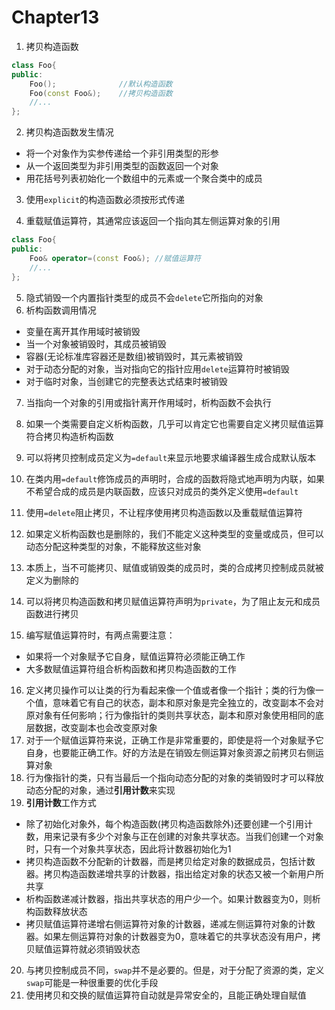 # Chapter13

1. 拷贝构造函数

```c++
class Foo{
public:
    Foo();				//默认构造函数
    Foo(const Foo&);	//拷贝构造函数
    //...
};
```

2. 拷贝构造函数发生情况

* 将一个对象作为实参传递给一个非引用类型的形参
* 从一个返回类型为非引用类型的函数返回一个对象
* 用花括号列表初始化一个数组中的元素或一个聚合类中的成员

3. 使用`explicit`的构造函数必须按形式传递

4. 重载赋值运算符，其通常应该返回一个指向其左侧运算对象的引用

```c++
class Foo{
public:
    Foo& operator=(const Foo&); //赋值运算符
    //...
};
```

5. 隐式销毁一个内置指针类型的成员不会`delete`它所指向的对象
6. 析构函数调用情况

* 变量在离开其作用域时被销毁
* 当一个对象被销毁时，其成员被销毁
* 容器(无论标准库容器还是数组)被销毁时，其元素被销毁
* 对于动态分配的对象，当对指向它的指针应用`delete`运算符时被销毁
* 对于临时对象，当创建它的完整表达式结束时被销毁

7. 当指向一个对象的引用或指针离开作用域时，析构函数不会执行
8. 如果一个类需要自定义析构函数，几乎可以肯定它也需要自定义拷贝赋值运算符合拷贝构造析构函数
9. 可以将拷贝控制成员定义为`=default`来显示地要求编译器生成合成默认版本
10. 在类内用`=default`修饰成员的声明时，合成的函数将隐式地声明为内联，如果不希望合成的成员是内联函数，应该只对成员的类外定义使用`=default`
11. 使用`=delete`阻止拷贝，不让程序使用拷贝构造函数以及重载赋值运算符
12. 如果定义析构函数也是删除的，我们不能定义这种类型的变量或成员，但可以动态分配这种类型的对象，不能释放这些对象
13. 本质上，当不可能拷贝、赋值或销毁类的成员时，类的合成拷贝控制成员就被定义为删除的
14. 可以将拷贝构造函数和拷贝赋值运算符声明为`private`，为了阻止友元和成员函数进行拷贝

15. 编写赋值运算符时，有两点需要注意：

* 如果将一个对象赋予它自身，赋值运算符必须能正确工作
* 大多数赋值运算符组合析构函数和拷贝构造函数的工作

16. 定义拷贝操作可以让类的行为看起来像一个值或者像一个指针；类的行为像一个值，意味着它有自己的状态，副本和原对象是完全独立的，改变副本不会对原对象有任何影响；行为像指针的类则共享状态，副本和原对象使用相同的底层数据，改变副本也会改变原对象
17. 对于一个赋值运算符来说，正确工作是非常重要的，即使是将一个对象赋予它自身，也要能正确工作。好的方法是在销毁左侧运算对象资源之前拷贝右侧运算对象
18. 行为像指针的类，只有当最后一个指向动态分配的对象的类销毁时才可以释放动态分配的对象，通过**引用计数**来实现
19. **引用计数**工作方式

* 除了初始化对象外，每个构造函数(拷贝构造函数除外)还要创建一个引用计数，用来记录有多少个对象与正在创建的对象共享状态。当我们创建一个对象时，只有一个对象共享状态，因此将计数器初始化为1
* 拷贝构造函数不分配新的计数器，而是拷贝给定对象的数据成员，包括计数器。拷贝构造函数递增共享的计数器，指出给定对象的状态又被一个新用户所共享
* 析构函数递减计数器，指出共享状态的用户少一个。如果计数器变为0，则析构函数释放状态
* 拷贝赋值运算符递增右侧运算符对象的计数器，递减左侧运算符对象的计数器。如果左侧运算符对象的计数器变为0，意味着它的共享状态没有用户，拷贝赋值运算符就必须销毁状态

20. 与拷贝控制成员不同，`swap`并不是必要的。但是，对于分配了资源的类，定义`swap`可能是一种很重要的优化手段
21. 使用拷贝和交换的赋值运算符自动就是异常安全的，且能正确处理自赋值